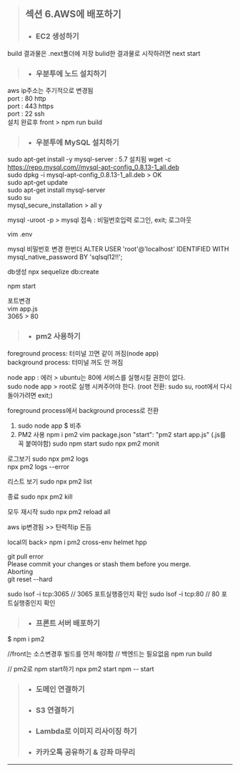> ## 섹션 6.AWS에 배포하기  
>- ### EC2 생성하기  
build 결과물은 .next폴더에 저장
bulid한 결과물로 시작하려면 next start

>- ### 우분투에 노드 설치하기  
aws ip주소는 주기적으로 변경됨  
port : 80   http  
port : 443  https  
port : 22   ssh  
설치 완료후 
front > npm run build
>- ### 우분투에 MySQL 설치하기  
sudo apt-get install -y mysql-server : 5.7 설치됨 
wget -c https://repo.mysql.com//mysql-apt-config_0.8.13-1_all.deb  
sudo dpkg -i mysql-apt-config_0.8.13-1_all.deb > OK  
sudo apt-get update  
sudo apt-get install mysql-server  
sudo su  
mysql_secure_installation > all y  

mysql -uroot -p > mysql 접속 : 비밀번호입력 로그인, exit; 로그아웃

vim .env

mysql 비밀번호 변경 한번더
ALTER USER 'root'@'localhost' IDENTIFIED WITH mysql_native_password BY 'sqlsql12!!';  

db생성
npx sequelize db:create  

npm start  

포트변경  
vim app.js  
3065 > 80  

>- ### pm2 사용하기  
foreground process: 터미널 끄면 같이 꺼짐(node app)  
background process: 터미널 꺼도 안 꺼짐  

node app : 에러 > ubuntu는 80에 서비스를 실행시킬 권한이 없다.  
sudo node app > root로 실행 시켜주어야 한다.  (root 전환: sudo su, root에서 다시 돌아가려면 exit;)


foreground process에서 background process로 전환
1. sudo node app $ 비추 
2. PM2 사용
npm i pm2
vim package.json
"start": "pm2 start app.js" (.js를 꼭 붙여야함)
sudo npm start 
sudo npx pm2 monit  

로그보기
sudo npx pm2 logs  
npx pm2 logs --error  

리스트 보기
sudo npx pm2 list

종료
sudo npx pm2 kill  

모두 재시작
sudo npx pm2 reload all

aws ip변경됨 >> 탄력적ip 돈듬 

local의 back> npm i pm2 cross-env helmet hpp

git pull error  
Please commit your changes or stash them before you merge.        
Aborting   
git reset --hard

sudo lsof -i tcp:3065 // 3065 포트실행중인지 확인
sudo lsof -i tcp:80   // 80 포트실행중인지 확인

>- ### 프론트 서버 배포하기  

$ npm i pm2

//front는 소스변경후 빌드를 먼저 해야함
// 백엔드는 필요없음
npm run build

// pm2로 npm start하기
npx pm2 start npm -- start 






>- ### 도메인 연결하기  
>- ### S3 연결하기  
>- ### Lambda로 이미지 리사이징 하기
>- ### 카카오톡 공유하기 & 강좌 마무리  
----